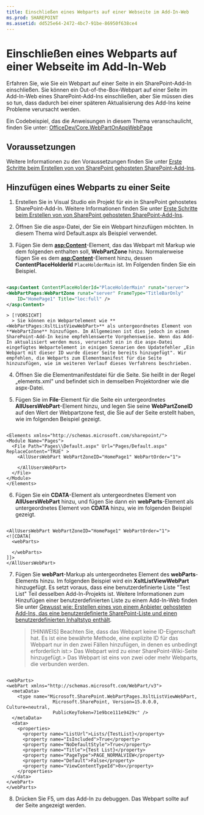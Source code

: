 ```yaml
---
title: Einschließen eines Webparts auf einer Webseite im Add-In-Web
ms.prod: SHAREPOINT
ms.assetid: dd525e64-2472-4bc7-91be-86950f638ce4
---
```



# Einschließen eines Webparts auf einer Webseite im Add-In-Web
Erfahren Sie, wie Sie ein Webpart auf einer Seite in ein SharePoint-Add-In einschließen.
Sie können ein Out-of-the-Box-Webpart auf einer Seite im Add-In-Web eines SharePoint-Add-Ins einschließen, aber Sie müssen dies so tun, dass dadurch bei einer späteren Aktualisierung des Add-Ins keine Probleme verursacht werden.
  
    
    

Ein Codebeispiel, das die Anweisungen in diesem Thema veranschaulicht, finden Sie unter:  [OfficeDev/Core.WebPartOnAppWebPage](https://github.com/OfficeDev/PnP/tree/master/Samples/Core.WebPartOnAppWebPage)
## Voraussetzungen

Weitere Informationen zu den Voraussetzungen finden Sie unter  [Erste Schritte beim Erstellen von von SharePoint gehosteten SharePoint-Add-Ins](get-started-creating-sharepoint-hosted-sharepoint-add-ins.md).
  
    
    

## Hinzufügen eines Webparts zu einer Seite


  
    
    

1. Erstellen Sie in Visual Studio ein Projekt für ein in SharePoint gehostetes SharePoint-Add-In. Weitere Informationen finden Sie unter  [Erste Schritte beim Erstellen von von SharePoint gehosteten SharePoint-Add-Ins](get-started-creating-sharepoint-hosted-sharepoint-add-ins.md).
    
  
2. Öffnen Sie die aspx-Datei, der Sie ein Webpart hinzufügen möchten. In diesem Thema wird Default.aspx als Beispiel verwendet. 
    
  
3. Fügen Sie dem **<asp:Content>**-Element, das das Webpart mit Markup wie dem folgenden enthalten soll, **WebPartZone** hinzu. Normalerweise fügen Sie es dem **<asp:Content>**-Element hinzu, dessen **ContentPlaceHolderId** `PlaceHolderMain` ist. Im Folgenden finden Sie ein Beispiel.
    
  ```XML
  
<asp:Content ContentPlaceHolderId="PlaceHolderMain" runat="server">
  <WebPartPages:WebPartZone runat="server" FrameType="TitleBarOnly" 
      ID="HomePage1" Title="loc:full" />
</asp:Content>

  ```


    > [!VORSICHT]
      > Sie können ein Webpartelement wie **<WebPartPages:XsltListViewWebPart>** als untergeordnetes Element von **WebPartZone** hinzufügen. Im Allgemeinen ist dies jedoch in einem SharePoint-Add-In keine empfehlenswerte Vorgehensweise. Wenn das Add-In aktualisiert werden muss, verursacht ein in die aspx-Datei eingefügtes Webpartelement in einigen Szenarien den Updatefehler „Ein Webpart mit dieser ID wurde dieser Seite bereits hinzugefügt". Wir empfehlen, die Webparts zum Elementmanifest für die Seite hinzuzufügen, wie im weiteren Verlauf dieses Verfahrens beschrieben.
4. Öffnen Sie die Elementmanifestdatei für die Seite. Sie heißt in der Regel „elements.xml" und befindet sich in demselben Projektordner wie die aspx-Datei.
    
  
5. Fügen Sie im **File**-Element für die Seite ein untergeordnetes **AllUsersWebPart**-Element hinzu, und legen Sie seine **WebPartZoneID** auf den Wert der Webpartzone fest, die Sie auf der Seite erstellt haben, wie im folgenden Beispiel gezeigt.
    
  ```
  
<Elements xmlns="http://schemas.microsoft.com/sharepoint/">
  <Module Name="Pages">
    <File Path="Pages\\Default.aspx" Url="Pages/Default.aspx" ReplaceContent="TRUE" >
      <AllUsersWebPart WebPartZoneID="HomePage1" WebPartOrder="1">

      </AllUsersWebPart>
    </File>
  </Module>
</Elements>

  ```

6. Fügen Sie ein **CDATA**-Element als untergeordnetes Element von **AllUsersWebPart** hinzu, und fügen Sie dann ein **webParts**-Element als untergeordnetes Element von **CDATA** hinzu, wie im folgenden Beispiel gezeigt.
    
  ```
  
<AllUsersWebPart WebPartZoneID="HomePage1" WebPartOrder="1">
  <![CDATA[
    <webParts>

    </webParts>
  ]]>
</AllUsersWebPart>
  ```

7. Fügen Sie **webPart**-Markup als untergeordnetes Element des **webParts**-Elements hinzu. Im folgenden Beispiel wird ein **XsltListViewWebPart** hinzugefügt. Es setzt voraus, dass eine benutzerdefinierte Liste "Test List" Teil desselben Add-In-Projekts ist. Weitere Informationen zum Hinzufügen einer benutzerdefinierten Liste zu einem Add-In-Web finden Sie unter [Gewusst wie: Erstellen eines von einem Anbieter gehosteten Add-Ins, das eine benutzerdefinierte SharePoint-Liste und einen benutzerdefinierten Inhaltstyp enthält](create-a-provider-hosted-add-in-that-includes-a-custom-sharepoint-list-and-conte.md). 
    
    > [!HINWEIS]
      >  Beachten Sie, dass das Webpart keine ID-Eigenschaft hat. Es ist eine bewährte Methode, eine explizite ID für das Webpart nur in den zwei Fällen hinzufügen, in denen es unbedingt erforderlich ist:>  Das Webpart wird zu einer SharePoint-Wiki-Seite hinzugefügt.>  Das Webpart ist eins von zwei oder mehr Webparts, die verbunden werden.

  ```
  
<webParts>
  <webPart xmlns="http://schemas.microsoft.com/WebPart/v3">
    <metaData>
      <type name="Microsoft.SharePoint.WebPartPages.XsltListViewWebPart, 
                   Microsoft.SharePoint, Version=15.0.0.0, Culture=neutral, 
                   PublicKeyToken=71e9bce111e9429c" />
    </metaData>
    <data>
      <properties>
        <property name="ListUrl">Lists/{TestList}</property>
        <property name="IsIncluded">True</property>
        <property name="NoDefaultStyle">True</property>
        <property name="Title">{Test List}</property>
        <property name="PageType">PAGE_NORMALVIEW</property>
        <property name="Default">False</property>
        <property name="ViewContentTypeId">0x</property>
      </properties>
    </data>
  </webPart>
</webParts>
  ```

8. Drücken Sie F5, um das Add-In zu debuggen. Das Webpart sollte auf der Seite angezeigt werden.
    
  

